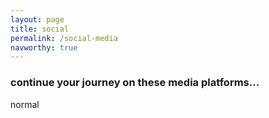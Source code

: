 ```yaml
---
layout: page
title: social
permalink: /social-media
navworthy: true
---
```

<h3>continue your journey on these media platforms...</h3>
normal